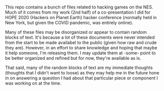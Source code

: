 This repo contains a bunch of files related to hacking games on the NES. Much of it comes
from my work (2nd half) of a co-presentation I did for HOPE 2020 (Hackers on Planet Earth)
hacker conference (normally held in New York, but given the COVID pandemic, was entirely
online).

Many of these files may be disorganized or appear to contain random blocks of text. It's
because a lot of these documents were never intended from the start to be made
availabel to the public (given how raw and crude they are). However, in an effort to
share knowledge and hoping that maybe it help someone, I'm releasing them. I may
update them at -some- point to be better organized and refined but for now, they're
available as is.

That said, many of the random blocks of text are my immediate thoughts (thoughts that I
didn't want to loose) as they may help me in the future hone in on answering a question I
had about that particular piece or component I was working on at the time. 
